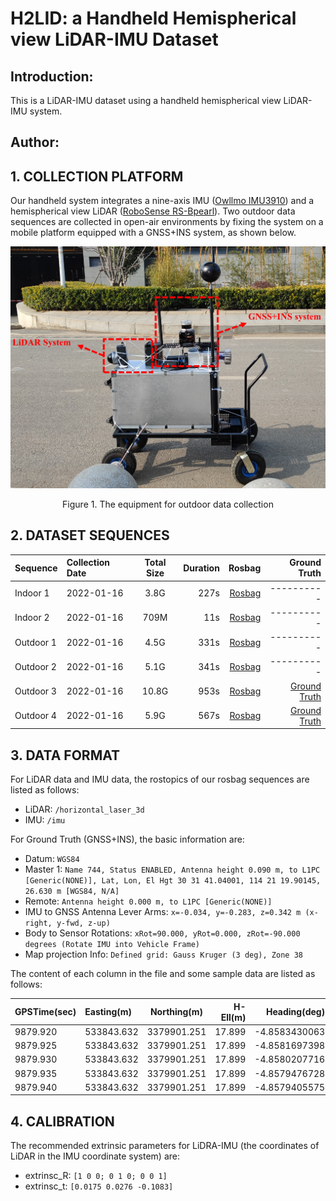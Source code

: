 # H2LID: a Handheld Hemispherical view LiDAR-IMU Dataset

## Introduction:
This is a LiDAR-IMU dataset using a handheld hemispherical view LiDAR-IMU system.

## Author:

## 1. COLLECTION PLATFORM

Our handheld system integrates a nine-axis IMU ([Owllmo IMU3910](http://www.owllmo.com/productinfo/341948.html)) and a hemispherical view LiDAR ([RoboSense RS-Bpearl](https://www.robosense.cn/en/rslidar/RS-Bpearl)). Two outdoor data sequences are collected in open-air environments by fixing the system on a mobile platform equipped with a GNSS+INS system, as shown below.

<div align=center>
	<img src="https://github.com/duanxz0127/H2LID/blob/main/mypics/platform.jpg" width="800px">
</div>
<p align=center>Figure 1. The equipment for outdoor data collection</p>


## 2. DATASET SEQUENCES

Sequence|Collection Date|Total Size|Duration|Rosbag|Ground Truth
--|:--|:--:|--:|--:|--:
Indoor 1|2022-01-16|3.8G|227s|[Rosbag](https://whueducn-my.sharepoint.com/:u:/g/personal/2016302590017_whu_edu_cn/EZHQI1ZXrFtAgDqPtncBZMMBpuvMc25DGSy0oVBhFry79A?e=yZEgrq)|----------
Indoor 2|2022-01-16|709M|11s|[Rosbag](https://whueducn-my.sharepoint.com/:u:/g/personal/2016302590017_whu_edu_cn/EcwdB4ZNndNBhahQ0mk5xIMBDuF9s2vuP95j1YApzAWgzg?e=o1lOO9)|----------
Outdoor 1|2022-01-16|4.5G|331s|[Rosbag](https://whueducn-my.sharepoint.com/:u:/g/personal/2016302590017_whu_edu_cn/EaCfmWxEKb9CiqDwrm9QL0sBpJ4Bdt4gj8PeWGBCz9Twsw?e=Z8RSR8)|----------
Outdoor 2|2022-01-16|5.1G|341s|[Rosbag](https://whueducn-my.sharepoint.com/:u:/g/personal/2016302590017_whu_edu_cn/Ee-wgdO5dMdEm---1IkGPfwBArFOJLLjRvPbeSRn7NwdzQ?e=9MeuZX)|----------
Outdoor 3|2022-01-16|10.8G|953s|[Rosbag](https://whueducn-my.sharepoint.com/:u:/g/personal/2016302590017_whu_edu_cn/ETS-4pjIXXRDh5rLKfNawBcBdtiwqLNcOe72lAOvV0i_3A?e=SltwMq)|[Ground Truth](https://whueducn-my.sharepoint.com/:t:/g/personal/2016302590017_whu_edu_cn/EWbAgaaGECZAvlvonh-3KccBlc70nYBGJOek62BAFnMMeA?e=cVGX3G)
Outdoor 4|2022-01-16|5.9G|567s|[Rosbag](https://whueducn-my.sharepoint.com/:u:/g/personal/2016302590017_whu_edu_cn/Ee_9NbEvGgVGqkq5Pd8QansB5eQkcxMrhBQkreFAEsqe1A?e=cUTqTs)|[Ground Truth](https://whueducn-my.sharepoint.com/:t:/g/personal/2016302590017_whu_edu_cn/Ef5qaqZWDipHo64U0wCzAvgBZ_y0cfVyOrRC2cxDdUUPkQ?e=FJJtN1)

## 3. DATA FORMAT

For LiDAR data and IMU data, the rostopics of our rosbag sequences are listed as follows:

* LiDAR: `/horizontal_laser_3d` 
* IMU: `/imu` 

For Ground Truth (GNSS+INS), the basic information are:



* Datum: `WGS84`
* Master 1: `Name 744, Status ENABLED, Antenna height 0.090 m, to L1PC [Generic(NONE)], Lat, Lon, El Hgt 30 31 41.04001, 114 21 19.90145, 26.630 m [WGS84, N/A]`
* Remote: `Antenna height 0.000 m, to L1PC [Generic(NONE)]`
* IMU to GNSS Antenna Lever Arms: `x=-0.034, y=-0.283, z=0.342 m (x-right, y-fwd, z-up)`
* Body to Sensor Rotations: `xRot=90.000, yRot=0.000, zRot=-90.000 degrees (Rotate IMU into Vehicle Frame)`
* Map projection Info: `Defined grid: Gauss Kruger (3 deg), Zone 38`



The content of each column in the file and some sample data are listed as follows:

GPSTime(sec)|Easting(m)|Northing(m)|H-Ell(m)|Heading(deg)|Pitch(deg)|Roll(deg)|Latitude(deg)|Longitude(deg)|VEast(m/s)|VNorth(m/s)|VUp(m/s)|Q
--|:--|:--:|--:|--:|--:|--:|--:|--:|--:|--:|--:|--:
9879.920|533843.632|3379901.251|17.899|-4.8583430063|0.7827190222|-0.0842668245|30.5388466765|114.3526809197|0.000|-0.002|-0.001|1
9879.925|533843.632|3379901.251|17.899|-4.8581697398|0.7827817133|-0.0844801964|30.5388466766|114.3526809197|0.000|-0.002|-0.001|1
9879.930|533843.632|3379901.251|17.899|-4.8580207716|0.7826683263|-0.0845637112|30.5388466766|114.3526809197|0.000|-0.002|-0.001|1
9879.935|533843.632|3379901.251|17.899|-4.8579476728|0.7827301471|-0.0845647536|30.5388466767|114.3526809196|0.000|-0.002|-0.001|1
9879.940|533843.632|3379901.251|17.899|-4.8579405575|0.7827763180|-0.0845550087|30.5388466767|114.3526809196|0.000|-0.002|-0.001|1

## 4. CALIBRATION

The recommended extrinsic parameters for LiDRA-IMU (the coordinates of LiDAR in the IMU coordinate system) are:

* extrinsc_R: `[1 0 0; 0 1 0; 0 0 1]`
* extrinsc_t: `[0.0175 0.0276 -0.1083]`
